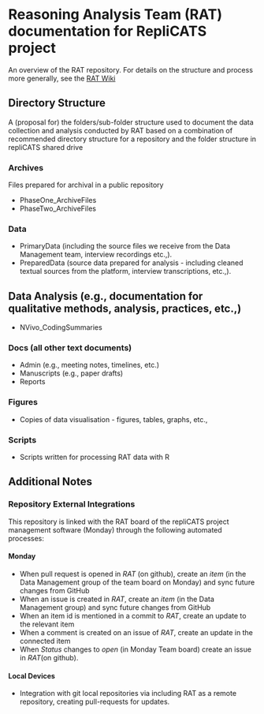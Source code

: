 # Reasoning Analysis Team (RAT) documentation for RepliCATS project

An overview of the RAT repository. For details on the structure and process more generally,
see the [RAT Wiki](https://github.com/metamelb-repliCATS/RAT/wiki) 

## Directory Structure

A (proposal for) the folders/sub-folder structure used to document the data collection and analysis conducted by RAT
based on a combination of recommended directory structure for a repository and the folder structure in repliCATS shared drive

### Archives

Files prepared for archival in a public repository
- PhaseOne_ArchiveFiles
- PhaseTwo_ArchiveFiles

### Data

- PrimaryData (including the source files we receive from the Data Management team, interview recordings etc.,).
- PreparedData (source data prepared for analysis - including cleaned textual sources from the platform, interview transcriptions, etc.,).

## Data Analysis (e.g., documentation for qualitative methods, analysis, practices, etc.,)
- NVivo_CodingSummaries

### Docs (all other text documents)
- Admin (e.g., meeting notes, timelines, etc.)
- Manuscripts (e.g., paper drafts)
- Reports

### Figures

- Copies of data visualisation - figures, tables, graphs, etc.,

### Scripts

- Scripts written for processing RAT data with R

## Additional Notes

### Repository External Integrations

This repository is linked with the RAT board of the repliCATS project management software (Monday) through the following automated processes:

#### Monday

- When pull request is opened in _RAT_ (on github), create an _item_ (in the Data Management group of the team board on Monday) and sync future changes from GitHub
- When an issue is created in _RAT_, create an _item_ (in the Data Management group) and sync future changes from GitHub
- When an item id is mentioned in a commit to _RAT_, create an update to the relevant item
- When a comment is created on an issue of _RAT_, create an update in the connected item
- When _Status_ changes to _open_ (in Monday Team board) create an issue in _RAT_(on github).

#### Local Devices

- Integration with git local repositories via including RAT as a remote repository, creating pull-requests for updates.

